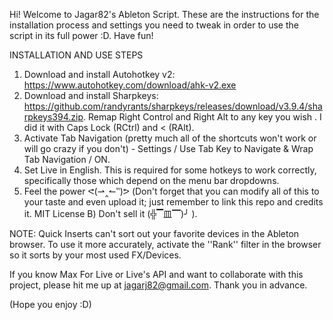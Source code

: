 Hi! Welcome to Jagar82's Ableton Script. These are the instructions for the installation process and settings you need to tweak in order to use the script in its full power :D. Have fun!

INSTALLATION AND USE STEPS

1. Download and install Autohotkey v2: https://www.autohotkey.com/download/ahk-v2.exe
2. Download and install Sharpkeys: https://github.com/randyrants/sharpkeys/releases/download/v3.9.4/sharpkeys394.zip. Remap Right Control and Right Alt to any key you wish . I did it with Caps Lock (RCtrl) and < (RAlt).
3. Activate Tab Navigation (pretty much all of the shortcuts won't work or will go crazy if you don't) - Settings / Use Tab Key to Navigate & Wrap Tab Navigation / ON.
4. Set Live in English. This is required for some hotkeys to work correctly, specifically those which depend on the menu bar dropdowns. 
5. Feel the power ᕙ(⇀‸↼‶)ᕗ  (Don't forget that you can modify all of this to your taste and even upload it; just remember to link this repo and credits it. MIT License B)  Don't sell it (╬▔皿▔)╯ ).

NOTE: Quick Inserts can't sort out your favorite devices in the Ableton browser. To use it more accurately, activate the ''Rank'' filter in the browser so it sorts by your most used FX/Devices.

If you know Max For Live or Live's API and want to collaborate with this project, please hit me up at jagarj82@gmail.com. Thank you in advance.

(Hope you enjoy :D)
